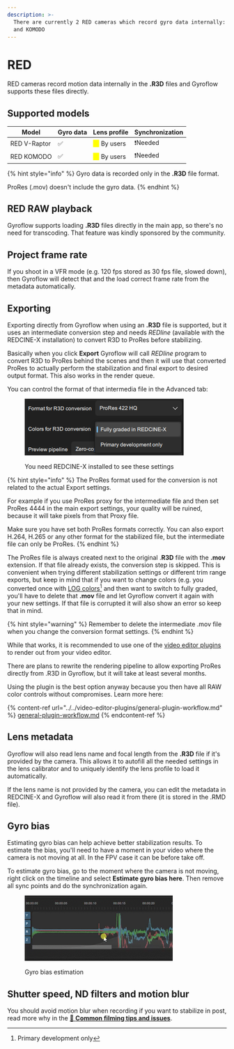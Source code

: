 ```yaml
---
description: >-
  There are currently 2 RED cameras which record gyro data internally: V-Raptor
  and KOMODO
---
```


# RED

RED cameras record motion data internally in the **.R3D** files and Gyroflow supports these files directly.

## Supported models

| Model        | Gyro data | Lens profile                                   | Synchronization |
| ------------ | --------- | ---------------------------------------------- | --------------- |
| RED V-Raptor | ✅         | <mark style="color:yellow;">⚠️</mark> By users | ❗Needed         |
| RED KOMODO   | ✅         | <mark style="color:yellow;">⚠️</mark> By users | ❗Needed         |

{% hint style="info" %}
Gyro data is recorded only in the **.R3D** file format.&#x20;

ProRes (.mov) doesn't include the gyro data.
{% endhint %}

## RED RAW playback

Gyroflow supports loading **.R3D** files directly in the main app, so there's no need for transcoding. That feature was kindly sponsored by the community.

## Project frame rate

If you shoot in a VFR mode (e.g. 120 fps stored as 30 fps file, slowed down), then Gyroflow will detect that and the load correct frame rate from the metadata automatically.

## Exporting

Exporting directly from Gyroflow when using an **.R3D** file is supported, but it uses an intermediate conversion step and needs _REDline_ (available with the REDCINE-X installation) to convert R3D to ProRes before stabilizing.

Basically when you click **Export** Gyroflow will call _REDline_ program to convert R3D to ProRes behind the scenes and then it will use that converted ProRes to actually perform the stabilization and final export to desired output format. This also works in the render queue.

You can control the format of that intermedia file in the Advanced tab:

<figure><img src="../../.gitbook/assets/r3d_conversion_options.png" alt=""><figcaption><p>You need REDCINE-X installed to see these settings</p></figcaption></figure>

{% hint style="info" %}
The ProRes format used for the conversion is not related to the actual Export settings.

For example if you use ProRes proxy for the intermediate file and then set ProRes 4444 in the main export settings, your quality will be ruined, because it will take pixels from that Proxy file.

Make sure you have set both ProRes formats correctly. You can also export H.264, H.265 or any other format for the stabilized file, but the intermediate file can only be ProRes.
{% endhint %}

The ProRes file is always created next to the original .**R3D** file with the **.mov** extension. If that file already exists, the conversion step is skipped. This is convenient when trying different stabilization settings or different trim range exports, but keep in mind that if you want to change colors (e.g. you converted once with [LOG colors](#user-content-fn-1)[^1] and then want to switch to fully graded, you'll have to delete that **.mov** file and let Gyroflow convert it again with your new settings. If that file is corrupted it will also show an error so keep that in mind.

{% hint style="warning" %}
Remember to delete the intermediate .mov file when you change the conversion format settings.
{% endhint %}

While that works, it is recommended to use one of the [video editor plugins](../../video-editor-plugins/general-plugin-workflow.md) to render out from your video editor.

There are plans to rewrite the rendering pipeline to allow exporting ProRes directly from .R3D in Gyroflow, but it will take at least several months.

Using the plugin is the best option anyway because you then have all RAW color controls without compromises. Learn more here:

{% content-ref url="../../video-editor-plugins/general-plugin-workflow.md" %}
[general-plugin-workflow.md](../../video-editor-plugins/general-plugin-workflow.md)
{% endcontent-ref %}

## Lens metadata

Gyroflow will also read lens name and focal length from the **.R3D** file if it's provided by the camera. This allows it to autofill all the needed settings in the lens calibrator and to uniquely identify the lens profile to load it automatically.

If the lens name is not provided by the camera, you can edit the metadata in REDCINE-X and Gyroflow will also read it from there (it is stored in the .RMD file).

## Gyro bias

Estimating gyro bias can help achieve better stabilization results. To estimate the bias, you'll need to have a moment in your video where the camera is not moving at all. In the FPV case it can be before take off.&#x20;

To estimate gyro bias, go to the moment where the camera is not moving, right click on the timeline and select **Estimate gyro bias here**. Then remove all sync points and do the synchronization again.

<figure><img src="../../.gitbook/assets/gyro_bias.gif" alt=""><figcaption><p>Gyro bias estimation</p></figcaption></figure>

## Shutter speed, ND filters and motion blur

You should avoid motion blur when recording if you want to stabilize in post, read more why in the [📸 **Common filming tips and issues**](../common-filming-tips-and-issues.md).

[^1]: Primary development only
